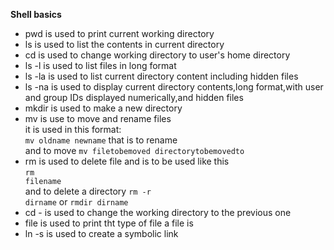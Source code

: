 **Shell basics**

- pwd is used to print current working directory<br/>
- ls is used to list the contents in current directory<br/>
- cd is used to change working directory to user's home directory<br/>
- ls -l is used to list files in long format <br/>
- ls -la is used to list current directory content including hidden files <br/>
- ls -na is used to display current directory contents,long format,with user and group IDs displayed numerically,and hidden files <br/>
- mkdir is used to make a new directory <br/>
- mv is use to move and rename files<br/> it is used in this format:<br/> <code>mv oldname newname</code> that is to rename <br/>and to move <code>mv filetobemoved directorytobemovedto</code>
- rm is used to delete file and is to be used like this <br/> <code>rm filename</code> <br/> and to delete a directory <code>rm -r dirname</code> or <code>rmdir dirname</code>
- cd - is used to change the working directory to the previous one
- file is used to print tht type of file a file is
- ln -s is used to create a symbolic link
